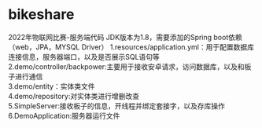 # bikeshare
2022年物联网比赛-服务端代码
JDK版本为1.8，需要添加的Spring boot依赖（web，JPA，MYSQL Driver）
1.resources/application.yml：用于配置数据库连接信息，服务器端口，以及是否展示SQL语句等  
2.demo/controller/backpower:主要用于接收安卓请求，访问数据库，以及和板子进行通信  
3.demo/entity：实体类文件  
4.demo/repository:对实体类进行增删改查  
5.SimpleServer:接收板子的信息，开线程并绑定套接字，以及存库操作  
6.DemoApplication:服务器运行文件  
